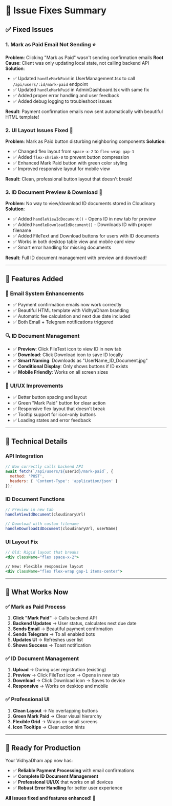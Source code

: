 # 🔧 Issue Fixes Summary

## ✅ **Fixed Issues**

### 1. Mark as Paid Email Not Sending ⭐
**Problem**: Clicking "Mark as Paid" wasn't sending confirmation emails
**Root Cause**: Client was only updating local state, not calling backend API
**Solution**: 
- ✅ Updated `handleMarkPaid` in UserManagement.tsx to call `/api/users/:id/mark-paid` endpoint
- ✅ Updated `handleMarkPaid` in AdminDashboard.tsx with same fix
- ✅ Added proper error handling and user feedback
- ✅ Added debug logging to troubleshoot issues

**Result**: Payment confirmation emails now sent automatically with beautiful HTML template!

### 2. UI Layout Issues Fixed 🎨
**Problem**: Mark as Paid button disturbing neighboring components
**Solution**:
- ✅ Changed flex layout from `space-x-2` to `flex-wrap gap-1`
- ✅ Added `flex-shrink-0` to prevent button compression
- ✅ Enhanced Mark Paid button with green color styling
- ✅ Improved responsive layout for mobile view

**Result**: Clean, professional button layout that doesn't break!

### 3. ID Document Preview & Download 📄
**Problem**: No way to view/download ID documents stored in Cloudinary
**Solution**: 
- ✅ Added `handleViewIdDocument()` - Opens ID in new tab for preview
- ✅ Added `handleDownloadIdDocument()` - Downloads ID with proper filename
- ✅ Added FileText and Download buttons for users with ID documents
- ✅ Works in both desktop table view and mobile card view
- ✅ Smart error handling for missing documents

**Result**: Full ID document management with preview and download!

---

## 🎯 **Features Added**

### 📧 **Email System Enhancements**
- ✅ Payment confirmation emails now work correctly
- ✅ Beautiful HTML template with VidhyaDham branding
- ✅ Automatic fee calculation and next due date included
- ✅ Both Email + Telegram notifications triggered

### 🔍 **ID Document Management**
- ✅ **Preview**: Click FileText icon to view ID in new tab
- ✅ **Download**: Click Download icon to save ID locally
- ✅ **Smart Naming**: Downloads as "UserName_ID_Document.jpg"
- ✅ **Conditional Display**: Only shows buttons if ID exists
- ✅ **Mobile Friendly**: Works on all screen sizes

### 🎨 **UI/UX Improvements**
- ✅ Better button spacing and layout
- ✅ Green "Mark Paid" button for clear action
- ✅ Responsive flex layout that doesn't break
- ✅ Tooltip support for icon-only buttons
- ✅ Loading states and error feedback

---

## 🔧 **Technical Details**

### API Integration
```javascript
// Now correctly calls backend API
await fetch(`/api/users/${userId}/mark-paid`, {
  method: 'POST',
  headers: { 'Content-Type': 'application/json' }
});
```

### ID Document Functions
```javascript
// Preview in new tab
handleViewIdDocument(cloudinaryUrl)

// Download with custom filename  
handleDownloadIdDocument(cloudinaryUrl, userName)
```

### UI Layout Fix
```jsx
// Old: Rigid layout that breaks
<div className="flex space-x-2">

// New: Flexible responsive layout
<div className="flex flex-wrap gap-1 items-center">
```

---

## 🎉 **What Works Now**

### ✅ **Mark as Paid Process**
1. **Click "Mark Paid"** → Calls backend API
2. **Backend Updates** → User status, calculates next due date
3. **Sends Email** → Beautiful payment confirmation
4. **Sends Telegram** → To all enabled bots
5. **Updates UI** → Refreshes user list
6. **Shows Success** → Toast notification

### ✅ **ID Document Management**
1. **Upload** → During user registration (existing)
2. **Preview** → Click FileText icon → Opens in new tab
3. **Download** → Click Download icon → Saves to device
4. **Responsive** → Works on desktop and mobile

### ✅ **Professional UI**
1. **Clean Layout** → No overlapping buttons
2. **Green Mark Paid** → Clear visual hierarchy  
3. **Flexible Grid** → Wraps on small screens
4. **Icon Tooltips** → Clear action hints

---

## 🚀 **Ready for Production**

Your VidhyaDham app now has:
- ✅ **Reliable Payment Processing** with email confirmations
- ✅ **Complete ID Document Management** 
- ✅ **Professional UI/UX** that works on all devices
- ✅ **Robust Error Handling** for better user experience

**All issues fixed and features enhanced! 🎯**
